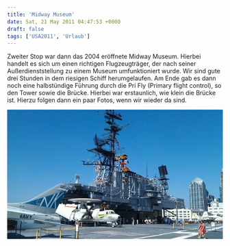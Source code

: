 ```yaml
---
title: 'Midway Museum'
date: Sat, 21 May 2011 04:47:53 +0000
draft: false
tags: ['USA2011', 'Urlaub']
---
```


Zweiter Stop war dann das 2004 eröffnete Midway Museum. Hierbei handelt es sich um einen richtigen Flugzeugträger, der nach seiner Außerdienststellung zu einem Museum umfunktioniert wurde. Wir sind gute drei Stunden in dem riesigen Schiff herumgelaufen. Am Ende gab es dann noch eine halbstündige Führung durch die Pri Fly (Primary flight control), so den Tower sowie die Brücke. Hierbei war erstaunlich, wie klein die Brücke ist. Hierzu folgen dann ein paar Fotos, wenn wir wieder da sind.

![-460394245](/urlaub11to15-images/11/460394245-scaled1000.jpg?w=300)